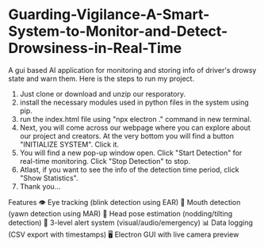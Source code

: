 # Guarding-Vigilance-A-Smart-System-to-Monitor-and-Detect-Drowsiness-in-Real-Time
A gui based AI application for monitoring and storing info of driver's drowsy state and warn them. Here is the steps to run my project.

1. Just clone or download and unzip our resporatory.
2. install the necessary modules used in python files in the system using pip.
3. run the index.html file using "npx electron ." command in new terminal.
4. Next, you will come across our webpage where you can explore about our project and creators. At the very bottom you will find a button "INITIALIZE SYSTEM". Click it.
5. You will find a new pop-up window open. Click "Start Detection" for real-time monitoring. Click "Stop Detection" to stop.
6.  Atlast, if you want to see the info of the detection time period, click "Show Statistics".
7.  Thank you...


Features
👁 Eye tracking (blink detection using EAR)
👄 Mouth detection (yawn detection using MAR)
🧠 Head pose estimation (nodding/tilting detection)
🚨 3-level alert system (visual/audio/emergency)
📊 Data logging (CSV export with timestamps)
🖥 Electron GUI with live camera preview
